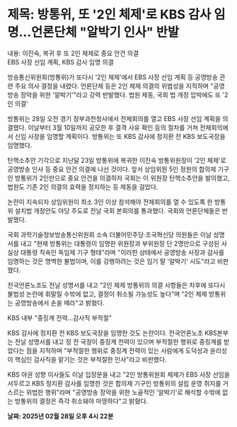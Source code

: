 # **제목: 방통위, 또 '2인 체제'로 KBS 감사 임명...언론단체 "알박기 인사" 반발**

  내용: 이진숙, 복귀 후 또 2인 체제로 중요 안건 의결  
EBS 사장 선임 계획, KBS 감사 임명 의결  

방송통신위원회(방통위)가 또다시 '2인 체제'에서 EBS 사장 선임 계획 등 공영방송 관련 주요 의사 결정을 내렸다. 언론단체 등은 2인 체제 의결의 위법성을 지적하며 "공영방송 장악을 위한 '알박기'"라고 강력 반발했다. 법원 제동, 국회 법 개정 압박에도 또 '2인 의결'  

방통위는 28일 오전 경기 정부과천청사에서 전체회의를 열고 EBS 사장 선임 계획을 의결했다. 이날부터 3월 10일까지 공모한 후 결격 사유 확인 등의 절차를 거쳐 전체회의에서 신임 사장을 임명할 계획이다. 방통위는 또 KBS 감사에 정지환 전 KBS 보도국장을 임명했다.  

탄핵소추안 기각으로 지난달 23일 방통위에 복귀한 이진숙 방통위원장이 '2인 체제'로 공영방송 인사 등 중요 안건 의결에 나선 것이다. 앞서 상임위원 5인 정원의 합의제 기구인 방통위가 2인만으로 중요 안건을 의결하자 국회는 이 위원장 탄핵소추안을 발의했고, 법원도 기존 2인 의결의 효력을 정지하는 등 제동을 걸었다.  

논란이 지속되자 상임위원이 최소 3인 이상 참석해야 전체회의를 열 수 있도록 한 방통위 설치법 개정안도 야당 주도로 전날 국회 본회의를 통과했다. 국회와 언론단체들은 반발했다.  

국회 과학기술정보방송통신위원회 소속 더불어민주당·조국혁신당 의원들은 이날 성명서를 내고 "현재 방통위는 대통령이 임명한 위원장과 부위원장 단 2명만으로 구성된 사실상 대통령 직속인 독임제 기구 형태"라며 "이러한 상태에서 공영방송 사장과 감사를 임명하는 것은 명백한 불법이며, 이를 강행하려는 것은 임기 말 '알박기' 시도"라고 비판했다.  

전국언론노조도 전날 성명서를 내고 "2인 체제 방통위의 의결 사항들은 차후에 또다시 불법성 논란에 휘말릴 수밖에 없고, 결정이 취소될 가능성도 높다"며 "2인 체제 방통위는 공영방송에서 손을 떼라"고 밝혔다.  

KBS 내부 "중징계 전력...감사직 부적절"  

KBS 감사에 정지환 전 KBS 보도국장을 임명한 것도 논란이다. 전국언론노조 KBS본부는 전날 성명서를 내고 정 전 국장이 중징계 전력이 있으며 부적절한 행위로 중징계를 받았다는 점을 지적하며 "부적절한 행위로 중징계 전력이 있는 사람에게 도덕성과 윤리성이 핵심인 감사직을 맡기는 것은 부적절한 인사"라고 비판했다.  

KBS 야권 성향 이사들도 이날 입장문을 내고 "2인 방통위원회 체제가 EBS 사장 선임을 서두르고 KBS 정지환 감사를 임명한 것은 합의제 기구인 방통위의 설립 운영 취지를 거스르는 위법한 행위"라며 "공영방송 장악을 위한 노골적인 '알박기'로 해석할 수밖에 없는 방통위의 결정은 즉각 취소돼야 마땅하다"고 밝혔다.

  **날짜: 2025년 02월 28일 오후 4시 22분**